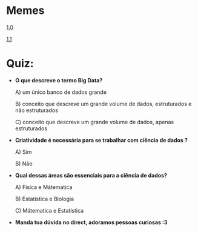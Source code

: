 # Memes

[1.0](https://miro.medium.com/max/500/1*ZhYNqU2y96_f3QkWq9oiWQ.jpeg)

[1.1](https://i.redd.it/w6qaq27k5rn41.jpg)

# Quiz:

* **O que descreve o termo Big Data?**

    A) um único banco de dados grande

    B) conceito que descreve um grande volume de dados, estruturados e não estruturados <Correto>

    C) conceito que descreve um grande volume de dados, apenas estruturados

* **Criatividade é necessária para se trabalhar com ciência de dados ?**
  
    A) Sim <Correto>

    B) Não

* **Qual dessas áreas são essenciais para a ciência de dados?**

    A) Fisica e Mátematica

    B) Estatística e Biologia

    C) Mátematica e Estatística

* **Manda tua dúvida no direct, adoramos pessoas curiosas :3**